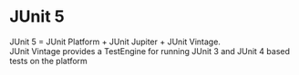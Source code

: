 # JUnit 5
JUnit 5 = JUnit Platform + JUnit Jupiter + JUnit Vintage.    
JUnit Vintage provides a TestEngine for running JUnit 3 and JUnit 4 based tests on the platform

